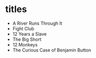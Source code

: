 # titles
* A River Runs Through It
* Fight Club
* 12 Years a Slave
* The Big Short
* 12 Monkeys
* The Curious Case of Benjamin Button
